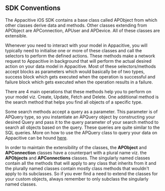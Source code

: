 SDK Conventions
------

The Appacitive iOS SDK contains a base class called APObject from which other classes derive data and methods. Other classes extending from APObject are APConnection, APUser and APDevice. All of these classes are extensible. 

Whenever you need to interact with your model in Appacitive, you will typically need to initialise one or more of these classes and call the selectors to perform the defined actions. These methods make a network request to Appacitive in background that will perform the actual desired action on your data model in Appacitive. Most of these selectors/methods accept blocks as parameters which would basically be of two types, success block which gets executed when the operation is successful and failure block which gets executed when the operation results in a failure.

There are 4 main operations that these methods help you to perform on your model viz. Create, Update, Fetch and Delete. One additional method is the search method that helps you find all objects of a specific type. 

Some search methods accept a query as a parameter. This parameter is of APQuery type, so you instantiate an APQuery object by constructing your desired Query and pass it to the query parameter of your search method to search all objects based on the query. These queries are quite similar to the SQL queries. More on how to use the APQuery class to query your data on Appacitive can be hound [here]().

In order to maintain the extensibility of the classes, the **APObject** and **APConnection** classes have a counterpart with a plural name viz. the **APObjects** and **APConnections** classes. The singularly named classes contain all the methods that will apply to any class that inherits from it and the plurally named classes contain mostly class methods that wouldn't apply to its subclasses. So if you ever find a need to extend the classes for your custom objects, always remember to only subclass the singularly named classes.